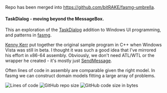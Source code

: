 Repo has been merged into https://github.com/bitRAKE/fasmg-umbrella.


#### TaskDialog - moving beyond the MessageBox.

This an exploration of the [TaskDialog][1] addition to Windows UI programming, and patterns in [fasmg][2].

[Kenny Kerr][3] put together the original sample program in C++ when Windows Vista was still in beta. I thought it was such a good idea that I've mirrored his effort in x86-64 assembly. Obviously, we don't need ATL/WTL or the wrapper he created - it's mostly just [SendMessage][4].

Often lines of code in assembly are comparable given the right model. In fasmg we can construct domain models fitting a large array of problems.


![Lines of code][5] ![GitHub repo size][6] ![GitHub code size in bytes][7]


[1]: https://docs.microsoft.com/en-us/windows/win32/controls/task-dialogs-overview
[2]: https://github.com/tgrysztar/fasmg
[3]: https://weblogs.asp.net/kennykerr/Windows-Vista-for-Developers-_1320_-Part-2-_1320_-Task-Dialogs-in-Depth
[4]: https://docs.microsoft.com/en-us/windows/win32/api/winuser/nf-winuser-sendmessage
[5]: https://img.shields.io/tokei/lines/github/bitRAKE/fasmg-TaskDialog?style=for-the-badge
[6]: https://img.shields.io/github/languages/code-size/bitRAKE/fasmg-TaskDialog?style=for-the-badge
[7]: https://img.shields.io/github/repo-size/bitRAKE/fasmg-TaskDialog?style=for-the-badge
